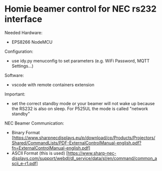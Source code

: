 # Homie beamer control for NEC rs232 interface 

Needed Hardware:
* EPS8266 NodeMCU

Configuration:
* use idy.py menuconfig to set parameters (e.g. WiFi Password, MQTT Settings...)

Software:
* vscode with remote containers extension 

Important:
* set the correct standby mode or your beamer will not wake up because the RS232 is also on sleep. For P525UL the mode is called "network standby"

NEC Beamer Communication:
* Binary Format [https://www.sharpnecdisplays.eu/p/download/cp/Products/Projectors/Shared/CommandLists/PDF-ExternalControlManual-english.pdf?fn=ExternalControlManual-english.pdf]
* ASCII Format (this is used) [https://www.sharp-nec-displays.com/support/webdl/dl_service/data/sl/en/command/common_ascii_e-r1.pdf]
